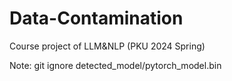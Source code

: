 # Data-Contamination
Course project of LLM&amp;NLP (PKU 2024 Spring)

Note:
git ignore detected_model/pytorch_model.bin